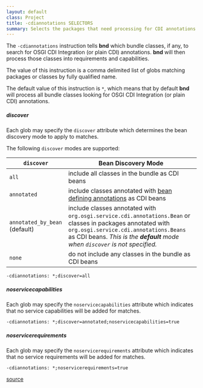 ```yaml
---
layout: default
class: Project
title: -cdiannotations SELECTORS
summary: Selects the packages that need processing for CDI annotations. 
---
```


The `-cdiannotations` instruction tells **bnd** which bundle classes, if any, to search for OSGI CDI Integration (or plain CDI) annotations. **bnd** will then process those classes into requirements and capabilities.

The value of this instruction is a comma delimited list of globs matching packages or classes by fully qualified name.

The default value of this instruction is `*`, which means that by default **bnd** will process all bundle classes looking for OSGI CDI Integration (or plain CDI) annotations.

##### discover

Each glob may specify the `discover` attribute which determines the bean discovery mode to apply to matches.

The following `discover` modes are supported:

| `discover`                    | Bean Discovery Mode                                          |
| ----------------------------- | ------------------------------------------------------------ |
| `all`                         | include all classes in the bundle as CDI beans               |
| `annotated`                   | include classes annotated with [bean defining annotations](http://docs.jboss.org/cdi/spec/2.0/cdi-spec.html#bean_defining_annotations) as CDI beans |
| `annotated_by_bean` (default) | include classes annotated with `org.osgi.service.cdi.annotations.Bean` or classes in packages annotated with `org.osgi.service.cdi.annotations.Beans` as CDI beans. *This is the **default** mode when `discover` is not specified.* |
| `none`                        | do not include any classes in the bundle as CDI beans        |

```properties
-cdiannotations: *;discover=all
```

##### noservicecapabilities

Each glob may specify the `noservicecapabilities` attribute which indicates that no service capabilities will be added for matches.

```properties
-cdiannotations: *;discover=annotated;noservicecapabilities=true
```


##### noservicerequirements

Each glob may specify the `noservicerequirements` attribute which indicates that no service requirements will be added for matches.
```properties
-cdiannotations: *;noservicerequirements=true
```

[source](https://github.com/bndtools/bnd/blob/master/biz.aQute.bndlib/src/aQute/bnd/cdi/CDIAnnotations.java)